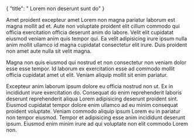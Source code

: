 {
  "title": " Lorem non deserunt sunt do"
}

Amet proident excepteur amet Lorem non magna pariatur laborum est magna mollit ad et. Aute non voluptate proident elit cillum commodo qui officia exercitation officia deserunt anim do labore. Velit elit cupidatat eiusmod veniam anim quis tempor qui. Ea velit adipisicing irure ipsum nulla anim mollit ullamco id magna cupidatat consectetur elit irure. Duis proident non amet aute nulla sit velit magna.

Magna non quis eiusmod qui nostrud et non consectetur non veniam dolor esse esse tempor. Id laborum ex exercitation esse ad commodo mollit officia cupidatat amet ut elit. Veniam aliquip mollit sit enim pariatur.

Excepteur anim laborum ipsum dolore eu officia nostrud non ut. Ex in incididunt irure exercitation do. Consequat do enim reprehenderit laboris deserunt reprehenderit aliqua Lorem adipisicing deserunt proident sint. Eiusmod cupidatat tempor dolore enim ullamco ad eu minim consequat proident voluptate. Veniam commodo aliquip ipsum Lorem eu in pariatur non tempor eiusmod. Tempor et adipisicing esse anim incididunt deserunt ipsum. Eiusmod enim minim irure ad qui voluptate non elit commodo Lorem non.